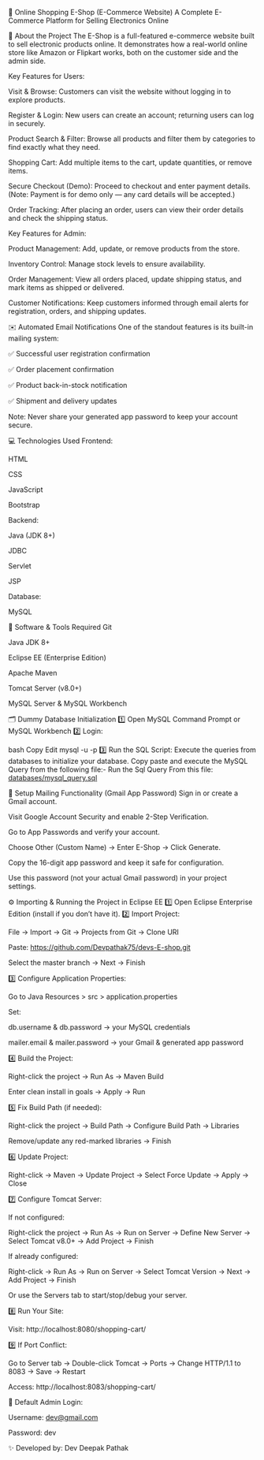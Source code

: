 🛒 Online Shopping E-Shop (E-Commerce Website)
A Complete E-Commerce Platform for Selling Electronics Online

📌 About the Project
The E-Shop is a full-featured e-commerce website built to sell electronic products online. It demonstrates how a real-world online store like Amazon or Flipkart works, both on the customer side and the admin side.

Key Features for Users:

Visit & Browse: Customers can visit the website without logging in to explore products.

Register & Login: New users can create an account; returning users can log in securely.

Product Search & Filter: Browse all products and filter them by categories to find exactly what they need.

Shopping Cart: Add multiple items to the cart, update quantities, or remove items.

Secure Checkout (Demo): Proceed to checkout and enter payment details. (Note: Payment is for demo only — any card details will be accepted.)

Order Tracking: After placing an order, users can view their order details and check the shipping status.

Key Features for Admin:

Product Management: Add, update, or remove products from the store.

Inventory Control: Manage stock levels to ensure availability.

Order Management: View all orders placed, update shipping status, and mark items as shipped or delivered.

Customer Notifications: Keep customers informed through email alerts for registration, orders, and shipping updates.

✉️ Automated Email Notifications
One of the standout features is its built-in mailing system:

✅ Successful user registration confirmation

✅ Order placement confirmation

✅ Product back-in-stock notification

✅ Shipment and delivery updates

Note: Never share your generated app password to keep your account secure.

💻 Technologies Used
Frontend:

HTML

CSS

JavaScript

Bootstrap

Backend:

Java (JDK 8+)

JDBC

Servlet

JSP

Database:

MySQL

🧰 Software & Tools Required
Git

Java JDK 8+

Eclipse EE (Enterprise Edition)

Apache Maven

Tomcat Server (v8.0+)

MySQL Server & MySQL Workbench

🗂️ Dummy Database Initialization
1️⃣ Open MySQL Command Prompt or MySQL Workbench
2️⃣ Login:

bash
Copy
Edit
mysql -u <username> -p
3️⃣ Run the SQL Script:
Execute the queries from databases to initialize your database.
Copy paste and execute the MySQL Query from the following file:-
Run the Sql Query From this file: [databases/mysql_query.sql](./databases/mysql_query.sql)

🔑 Setup Mailing Functionality (Gmail App Password)
Sign in or create a Gmail account.

Visit Google Account Security and enable 2-Step Verification.

Go to App Passwords and verify your account.

Choose Other (Custom Name) → Enter E-Shop → Click Generate.

Copy the 16-digit app password and keep it safe for configuration.

Use this password (not your actual Gmail password) in your project settings.

⚙️ Importing & Running the Project in Eclipse EE
1️⃣ Open Eclipse Enterprise Edition (install if you don’t have it).
2️⃣ Import Project:

File → Import → Git → Projects from Git → Clone URI

Paste: https://github.com/Devpathak75/devs-E-shop.git

Select the master branch → Next → Finish

3️⃣ Configure Application Properties:

Go to Java Resources > src > application.properties

Set:

db.username & db.password → your MySQL credentials

mailer.email & mailer.password → your Gmail & generated app password

4️⃣ Build the Project:

Right-click the project → Run As → Maven Build

Enter clean install in goals → Apply → Run

5️⃣ Fix Build Path (if needed):

Right-click the project → Build Path → Configure Build Path → Libraries

Remove/update any red-marked libraries → Finish

6️⃣ Update Project:

Right-click → Maven → Update Project → Select Force Update → Apply → Close

7️⃣ Configure Tomcat Server:

If not configured:

Right-click the project → Run As → Run on Server → Define New Server → Select Tomcat v8.0+ → Add Project → Finish

If already configured:

Right-click → Run As → Run on Server → Select Tomcat Version → Next → Add Project → Finish

Or use the Servers tab to start/stop/debug your server.

8️⃣ Run Your Site:

Visit: http://localhost:8080/shopping-cart/

9️⃣ If Port Conflict:

Go to Server tab → Double-click Tomcat → Ports → Change HTTP/1.1 to 8083 → Save → Restart

Access: http://localhost:8083/shopping-cart/

🔐 Default Admin Login:

Username: dev@gmail.com

Password: dev

✨ Developed by:
Dev Deepak Pathak
